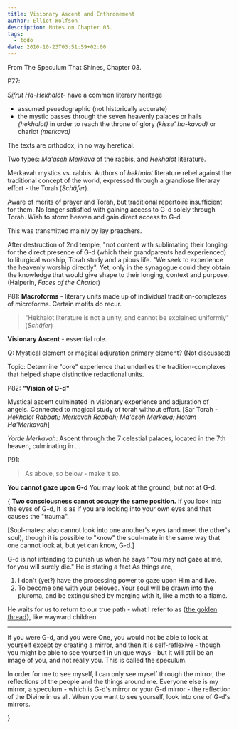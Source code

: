```yaml
---
title: Visionary Ascent and Enthronement
author: Elliot Wolfson
description: Notes on Chapter 03.
tags:
  - todo
date: 2010-10-23T03:51:59+02:00
---
```


From The Speculum That Shines, Chapter 03.

P77:

_Sifrut Ha-Hekhalot_- have a common literary heritage

- assumed psuedographic (not historically accurate)
- the mystic passes through the seven heavenly palaces or halls _(hekhalot)_ in order to reach the throne of glory _(kisse' ha-kavod)_ or chariot _(merkava)_

The texts are orthodox, in no way heretical.

Two types: _Ma'aseh Merkava_ of the rabbis, and _Hekhalot_ literature.

Merkavah mystics vs. rabbis: Authors of _hekhalot_ literature rebel against the traditional concept of the world, expressed through a grandiose literaray effort - the Torah (_Sch&auml;fer_).

Aware of merits of prayer and Torah, but traditional repertoire insufficient for them. No longer satisfied with gaining access to G-d solely through Torah. Wish to storm heaven and gain direct access to G-d.

This was transmitted mainly by lay preachers.

After destruction of 2nd temple, "not content with sublimating their longing for the direct presence of G-d (which their grandparents had experienced) to liturgical worship, Torah study and a pious life. "We seek to experience the heavenly worship directly". Yet, only in the synagogue could they obtain the knowledge that would give shape to their longing, context and purpose. (Halperin, _Faces of the Chariot_)

P81:
**Macroforms** - literary units made up of individual tradition-complexes of microforms. Certain motifs do recur.

> "Hekhalot literature is not a unity, and cannot be explained uniformly" (_Sch&auml;fer_)

**Visionary Ascent** - essential role.

Q: Mystical element or magical adjuration primary element?
(Not discussed)

Topic: Determine "core" experience that underlies the tradition-complexes that helped shape distinctive redactional units.

P82:
**"Vision of G-d"**

Mystical ascent culminated in visionary experience and adjuration of angels.
Connected to magical study of torah without effort.
[Sar Torah - _Hekhalot Rabbati; Merkavah Rabbah; Ma'aseh Merkava; Hotam Ha'Merkavah_]

_Yorde Merkavah_: Ascent through the 7 celestial palaces, located in the 7th heaven, culminating in ...

P91:

> As above, so below - make it so.

**You cannot gaze upon G-d**
You may look at the ground, but not at G-d.

{
**Two consciousness cannot occupy the same position.**
If you look into the eyes of G-d,
It is as if you are looking into your own eyes
and that causes the "trauma".

[Soul-mates: also cannot look into one another's eyes (and meet the other's soul), though it is possible to "know" the soul-mate in the same way that one cannot look at, but yet can know, G-d.]

G-d is not intending to punish us when he says "You may not gaze at me, for you will surely die." He is stating a fact As things are,

1. I don't (yet?) have the processing power to gaze upon Him and live.
2. To become one with your beloved. Your soul will be drawn into the pluroma, and be extinguished by merging with it, like a moth to a flame.

He waits for us to return to our true path - what I refer to as {[the golden thread](golden_thread.html)}, like wayward children

---

If you were G-d, and you were One, you would not be able to look at yourself except by creating a mirror, and then it is self-reflexive - though you might be able to see yourself in unique ways - but it will still be an image of you, and not really you. This is called the speculum.

In order for me to see myself, I can only see myself through the mirror, the reflections of the people and the things around me. Everyone else is my mirror, a speculum - which is G-d's mirror or your G-d mirror - the reflection of the Divine in us all. When you want to see yourself, look into one of G-d's mirrors.

}
